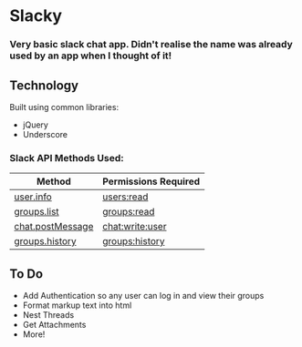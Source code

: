 # Slacky
### Very basic slack chat app. Didn't realise the name was already used by an app when I thought of it!

## Technology
Built using common libraries:
* jQuery
* Underscore

### Slack API Methods Used:
| Method | Permissions Required |
| ------ | -------------------- |
| [user.info](https://api.slack.com/methods/users.info) | [users:read](https://api.slack.com/scopes/users:read) |
| [groups.list](https://api.slack.com/methods/groups.list) | [groups:read](https://api.slack.com/scopes/groups:read) |
| [chat.postMessage](https://api.slack.com/methods/chat.postMessage) | [chat:write:user](https://api.slack.com/scopes/chat:write:user) |
| [groups.history](https://api.slack.com/methods/groups.history) | [groups:history](https://api.slack.com/scopes/chat:write:user) |


## To Do
* Add Authentication so any user can log in and view their groups
* Format markup text into html
* Nest Threads
* Get Attachments
* More!
